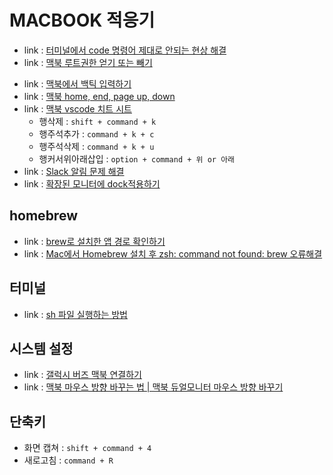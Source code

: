# MACBOOK 적응기
<!-- 2023.10.22 -->
- link : [터미널에서 code 명령어 제대로 안되는 현상 해결](https://stackoverflow.com/questions/69004740/vs-code-denied-permission-unlink-usr-local-bin-code)
- link : [맥북 루트권한 얻기 또는 빼기](https://jjongguet.tistory.com/126)
<!-- 2023.10.19 -->
- link : [맥북에서 백틱 입력하기](https://velog.io/@lemon-ginger/%EB%A7%A5%EB%B6%81%EC%97%90%EC%84%9C-%EB%B0%B1%ED%8B%B1%EC%9E%85%EB%A0%A5%ED%95%98%EA%B8%B0)
- link : [맥북 home, end, page up, down](https://macnews.tistory.com/4067)
- link : [맥북 vscode 치트 시트](https://tagilog.tistory.com/1245)
    - 행삭제 : ```shift + command + k```
    - 행주석추가 : ```command + k + c```
    - 행주석삭제 : ```command + k + u```
    - 행커서위아래삽입 : ```option + command + 위 or 아래```
- link : [Slack 알림 문제 해결](https://slack.com/intl/ko-kr/help/articles/360001559367-Slack-%EC%95%8C%EB%A6%BC-%EB%AC%B8%EC%A0%9C-%ED%95%B4%EA%B2%B0)
- link : [확장된 모니터에 dock적용하기](https://psyinteractive.tistory.com/entry/Mac-%EB%A7%A5%EC%97%90%EC%84%9C-dock%EC%9D%84-%EB%B3%B4%EC%A1%B0-%EB%94%94%EC%8A%A4%ED%94%8C%EB%A0%88%EC%9D%B4%EB%A1%9C-%EC%9D%B4%EB%8F%99%ED%95%98%EB%8A%94-%EA%B0%84%EB%8B%A8%ED%95%9C-%EB%B0%A9%EB%B2%95)

## homebrew
- link : [brew로 설치한 앱 경로 확인하기](https://try-it.tistory.com/13)
- link : [Mac에서 Homebrew 설치 후 zsh: command not found: brew 오류해결](https://miracleground.tistory.com/entry/Mac%EC%97%90%EC%84%9C-Homebrew-%EC%84%A4%EC%B9%98-%ED%9B%84-zsh-command-not-found-brew-%EC%98%A4%EB%A5%98%ED%95%B4%EA%B2%B0)

## 터미널
- link : [sh 파일 실행하는 방법](https://clack.tistory.com/465)

## 시스템 설정
- link : [갤럭시 버즈 맥북 연결하기](https://m.blog.naver.com/sonnos/222866325840)
- link : [맥북 마우스 방향 바꾸는 법 | 맥북 듀얼모니터 마우스 방향 바꾸기](https://zzinise.tistory.com/91)

## 단축키
- 화면 캡쳐 : ```shift + command + 4```
- 새로고침 : ```command + R```